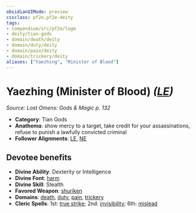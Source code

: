 ```yaml
---
obsidianUIMode: preview
cssclass: pf2e,pf2e-deity
tags:
- compendium/src/pf2e/logm
- deity/tian-gods
- domain/death/deity
- domain/duty/deity
- domain/pain/deity
- domain/trickery/deity
aliases: ["Yaezhing", "Minister of Blood"]
---
```

# Yaezhing (Minister of Blood) *([LE](../../../rules/traits/lawful-evil-b1.md))*  
*Source: Lost Omens: Gods & Magic p. 132*  

- **Category**: Tian Gods
- **Anathema**: show mercy to a target, take credit for your assassinations, refuse to punish a lawfully convicted criminal
- **Follower Alignments**: [LE](../../../rules/traits/lawful-evil-b1.md), [NE](../../../rules/traits/neutral-evil-b1.md)

## Devotee benefits

- **Divine Ability**: Dexterity or Intelligence
- **Divine Font**: [harm](../../spells/harm.md)
- **Divine Skill**: Stealth
- **Favored Weapon**: [shuriken](../../equipment/items/shuriken.md)
- **Domains**: [death](../domains.md#Death), [duty](../domains.md#Duty), [pain](../domains.md#Pain), [trickery](../domains.md#Trickery)
- **Cleric Spells**: 1st: [true strike](../../spells/true-strike.md); 2nd: [invisibility](../../spells/invisibility.md); 6th: [mislead](../../spells/mislead.md)